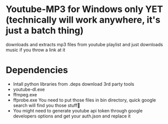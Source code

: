 # Youtube-MP3 for Windows only YET (technically will work anywhere, it's just a batch thing)
downloads and extracts mp3 files from youtube playlist and just downloads music if you throw a link at it
# Dependencies
* Intall python libraries from .deps
download 3rd party tools
* youtube-dl.exe
* ffmpeg.exe
* ffprobe.exe
You need to put those files in bin directory, quick google search will find you those stuff🔎
* You might need to generate youtube api token through google developers options and get your auth.json and replace it